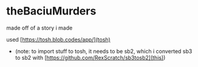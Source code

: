 # theBaciuMurders
made off of a story i made

used [https://tosh.blob.codes/app/](tosh)
- (note: to import stuff to tosh, it needs to be sb2, which i converted sb3 to sb2 with [https://github.com/RexScratch/sb3tosb2](this))
